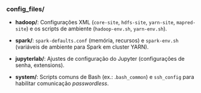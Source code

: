### **config_files/**

- **hadoop/**: Configurações XML (`core-site`, `hdfs-site`, `yarn-site`, `mapred-site`) e os scripts de ambiente (`hadoop-env.sh`, `yarn-env.sh`).

- **spark/**: `spark-defaults.conf` (memória, recursos) e `spark-env.sh` (variáveis de ambiente para Spark em cluster YARN).

- **jupyterlab/**: Ajustes de configuração do Jupyter (configurações de senha, extensions).

- **system/**: Scripts comuns de Bash (ex.: .`bash_common`) e `ssh_config` para habilitar comunicação _passwordless_.